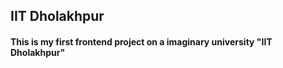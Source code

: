 ## IIT Dholakhpur
#### This is my first frontend project on a imaginary university "IIT Dholakhpur"

